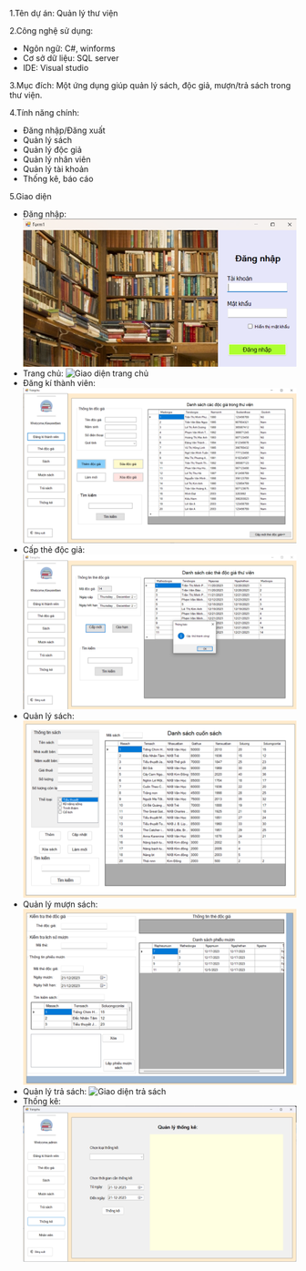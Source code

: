 1.Tên dự án: Quản lý thư viện

2.Công nghệ sử dụng:
  - Ngôn ngữ: C#, winforms
  - Cơ sở dữ liệu: SQL server
  - IDE: Visual studio
    
3.Mục đích: Một ứng dụng giúp quản lý sách, độc giả, mượn/trả sách trong thư viện. 

4.Tính năng chính:
- Đăng nhập/Đăng xuất
- Quản lý sách
- Quản lý độc giả
- Quản lý nhân viên
- Quản lý tài khoản
- Thống kê, báo cáo
  
5.Giao diện
  - Đăng nhập:
     ![Giao diện đăng nhập](images/login.jpg.png)
  - Trang chủ:
     ![Giao diện trang chủ](images/home.jpg.png)
  - Đăng kí thành viên:
     ![Giao diện đăng kí thành viên](images/dangkithanhvien.jpg.png)
  - Cấp thẻ độc giả:
     ![Giao diện cấp thẻ độc giả](images/capthedocgia.jpg.png)
  - Quản lý sách:
     ![Giao diện quản lý sách](images/quanlysach.png)
  - Quản lý mượn sách:
     ![Giao diện quản lý mượn sách](images/quanlymuonsach.png)
  - Quản lý trả sách:
     ![Giao diện trả sách](images/trasach.png)
  - Thống kê:
     ![Giao diện thống kê](images/thongke.jpg.png)
    
